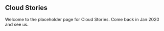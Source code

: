 ## Cloud Stories

Welcome to the placeholder page for Cloud Stories. Come back in Jan 2020 and see us.

